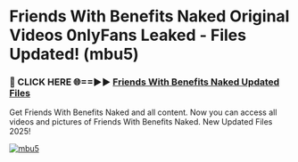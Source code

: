 # Friends With Benefits Naked Original Videos 0nlyFans Leaked - Files Updated! (mbu5)

<h3>🔴 CLICK HERE 🌐==►► <a href="https://tinyurl.com/yckcrads" rel="nofollow">Friends With Benefits Naked Updated Files</a></h3>

Get Friends With Benefits Naked and all content. Now you can access all videos and pictures of Friends With Benefits Naked. New Updated Files 2025!

[![mbu5](https://i.imgur.com/hpKpOFt.gif)](https://tinyurl.com/yckcrads)
